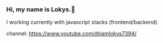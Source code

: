 ### Hi, my name is Lokys.👋

I working currently with javascript stacks (frontend/backend)

channel: https://www.youtube.com/@iamlokys7394/

